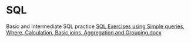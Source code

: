 # SQL
Basic and Intermediate SQL practice
[SQL Exercises using Simple queries, Where, Calculation, Basic joins, Aggregation and Grouping.docx](https://github.com/AnnnnNguyen/SQL/files/10039829/SQL.Exercises.using.Simple.queries.Where.Calculation.Basic.joins.Aggregation.and.Grouping.docx)
